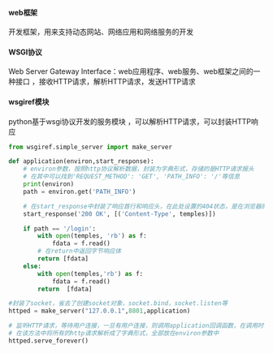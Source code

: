 #### web框架

开发框架，用来支持动态网站、网络应用和网络服务的开发

#### WSGI协议

Web Server Gateway Interface：web应用程序、web服务、web框架之间的一种接口 ，接收HTTP请求，解析HTTP请求，发送HTTP请求

#### wsgiref模块

python基于wsgi协议开发的服务模块 ，可以解析HTTP请求，可以封装HTTP响应

```python
from wsgiref.simple_server import make_server

def application(environ,start_response):
    # environ参数，按照http协议解析数据，封装为字典形式，存储的是HTTP请求报头
    # 在其中可以找到'REQUEST_METHOD': 'GET', 'PATH_INFO': '/'等信息
    print(environ)
    path = environ.get('PATH_INFO')

    # 在start_response中封装了响应首行和响应头，在此处设置的404状态，是在浏览器的network中请求链接中显示的
    start_response('200 OK', [('Content-Type', temples)])

    if path == '/login':
        with open(temples, 'rb') as f:
            fdata = f.read()
        # 在return中返回字节响应体
        return [fdata]
    else:
        with open(temples,'rb') as f:
            fdata = f.read()
        return  [fdata]

#封装了socket，省去了创建socket对象，socket.bind，socket.listen等
httped = make_server("127.0.0.1",8801,application)

# 监听HTTP请求，等待用户连接，一旦有用户连接，则调用application回调函数，在调用时会传递两个参数environ和start_response
# 在该方法中将所有的http请求解析成了字典形式，全部放在environ参数中
httped.serve_forever()
```